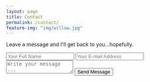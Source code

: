 ```yaml
---
layout: page
title: Contact
permalink: /contact/
feature-img: "img/willow.jpg"
---
```



Leave a message and I'll get back to you...hopefully.

<form action="https://getsimpleform.com/messages?form_api_token=82e31b1e3477d49a1b80baba107e62f5" method="post">
  <!-- the redirect_to is optional, the form will redirect to the referrer on submission -->
  <input type='hidden' name='redirect_to' value='http://erinworth.github.io/thank-you/' />


  <input type='text' name='name' placeholder='Your Full Name' />
  <input type='email' name='email' placeholder='Your E-mail Address' />
  <textarea name='message' placeholder='Write your message ...'></textarea>
  <input type='submit' value='Send Message' />
</form>
